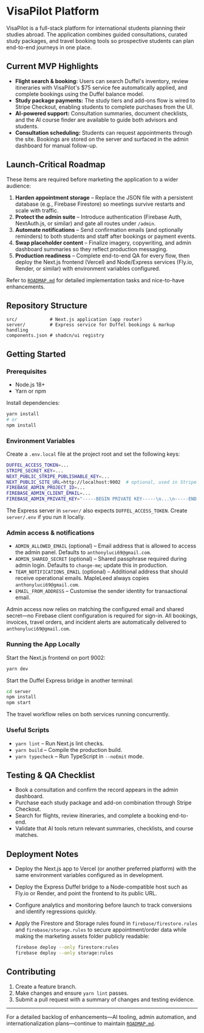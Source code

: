 # VisaPilot Platform

VisaPilot is a full-stack platform for international students planning their studies abroad. The application combines guided consultations, curated study packages, and travel booking tools so prospective students can plan end-to-end journeys in one place.

## Current MVP Highlights

- **Flight search & booking:** Users can search Duffel's inventory, review itineraries with VisaPilot's $75 service fee automatically applied, and complete bookings using the Duffel balance model.
- **Study package payments:** The study tiers and add-ons flow is wired to Stripe Checkout, enabling students to complete purchases from the UI.
- **AI-powered support:** Consultation summaries, document checklists, and the AI course finder are available to guide both advisors and students.
- **Consultation scheduling:** Students can request appointments through the site. Bookings are stored on the server and surfaced in the admin dashboard for manual follow-up.

## Launch-Critical Roadmap

These items are required before marketing the application to a wider audience:

1. **Harden appointment storage** – Replace the JSON file with a persistent database (e.g., Firebase Firestore) so meetings survive restarts and scale with traffic.
2. **Protect the admin suite** – Introduce authentication (Firebase Auth, NextAuth.js, or similar) and gate all routes under `/admin`.
3. **Automate notifications** – Send confirmation emails (and optionally reminders) to both students and staff after bookings or payment events.
4. **Swap placeholder content** – Finalize imagery, copywriting, and admin dashboard summaries so they reflect production messaging.
5. **Production readiness** – Complete end-to-end QA for every flow, then deploy the Next.js frontend (Vercel) and Node/Express services (Fly.io, Render, or similar) with environment variables configured.

Refer to [`ROADMAP.md`](ROADMAP.md) for detailed implementation tasks and nice-to-have enhancements.

## Repository Structure

```text
src/            # Next.js application (app router)
server/         # Express service for Duffel bookings & markup handling
components.json # shadcn/ui registry
```

## Getting Started

### Prerequisites

- Node.js 18+
- Yarn or npm

Install dependencies:

```bash
yarn install
# or
npm install
```

### Environment Variables

Create a `.env.local` file at the project root and set the following keys:

```bash
DUFFEL_ACCESS_TOKEN=...
STRIPE_SECRET_KEY=...
NEXT_PUBLIC_STRIPE_PUBLISHABLE_KEY=...
NEXT_PUBLIC_SITE_URL=http://localhost:9002  # optional, used in Stripe helpers
FIREBASE_ADMIN_PROJECT_ID=...
FIREBASE_ADMIN_CLIENT_EMAIL=...
FIREBASE_ADMIN_PRIVATE_KEY="-----BEGIN PRIVATE KEY-----\n...\n-----END PRIVATE KEY-----\n"
```

The Express server in `server/` also expects `DUFFEL_ACCESS_TOKEN`. Create `server/.env` if you run it locally.

### Admin access & notifications

- `ADMIN_ALLOWED_EMAIL` (optional) – Email address that is allowed to access the admin panel. Defaults to `anthonyluci69@gmail.com`.
- `ADMIN_SHARED_SECRET` (optional) – Shared passphrase required during admin login. Defaults to `change-me`; update this in production.
- `TEAM_NOTIFICATIONS_EMAIL` (optional) – Additional address that should receive operational emails. MapleLeed always copies `anthonyluci69@gmail.com`.
- `EMAIL_FROM_ADDRESS` – Customise the sender identity for transactional email.

Admin access now relies on matching the configured email and shared secret—no Firebase client configuration is required for sign-in. All bookings, invoices, travel orders, and incident alerts are automatically delivered to `anthonyluci69@gmail.com`.

### Running the App Locally

Start the Next.js frontend on port 9002:

```bash
yarn dev
```

Start the Duffel Express bridge in another terminal:

```bash
cd server
npm install
npm start
```

The travel workflow relies on both services running concurrently.

### Useful Scripts

- `yarn lint` – Run Next.js lint checks.
- `yarn build` – Compile the production build.
- `yarn typecheck` – Run TypeScript in `--noEmit` mode.

## Testing & QA Checklist

- Book a consultation and confirm the record appears in the admin dashboard.
- Purchase each study package and add-on combination through Stripe Checkout.
- Search for flights, review itineraries, and complete a booking end-to-end.
- Validate that AI tools return relevant summaries, checklists, and course matches.

## Deployment Notes

- Deploy the Next.js app to Vercel (or another preferred platform) with the same environment variables configured as in development.
- Deploy the Express Duffel bridge to a Node-compatible host such as Fly.io or Render, and point the frontend to its public URL.
- Configure analytics and monitoring before launch to track conversions and identify regressions quickly.
- Apply the Firestore and Storage rules found in `firebase/firestore.rules` and `firebase/storage.rules` to secure appointment/order data while making the marketing assets folder publicly readable:

  ```bash
  firebase deploy --only firestore:rules
  firebase deploy --only storage:rules
  ```

## Contributing

1. Create a feature branch.
2. Make changes and ensure `yarn lint` passes.
3. Submit a pull request with a summary of changes and testing evidence.

---

For a detailed backlog of enhancements—AI tooling, admin automation, and internationalization plans—continue to maintain [`ROADMAP.md`](ROADMAP.md).
